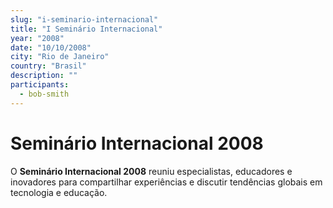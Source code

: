 ```yaml
---
slug: "i-seminario-internacional"
title: "I Seminário Internacional"
year: "2008"
date: "10/10/2008"
city: "Rio de Janeiro"
country: "Brasil"
description: ""
participants:
  - bob-smith
---
```


# Seminário Internacional 2008

O **Seminário Internacional 2008** reuniu especialistas, educadores e inovadores para compartilhar experiências e discutir tendências globais em tecnologia e educação.